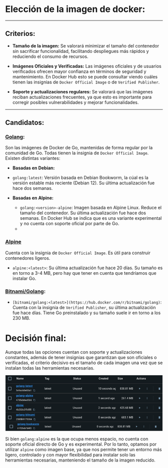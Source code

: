 # Elección de la imagen de docker:

---

## Criterios:

- **Tamaño de la imagen:** Se valorará minimizar el tamaño del contenedor sin sacrificar funcionalidad, facilitando despliegues más rápidos y reduciendo el consumo de recursos.

- **Imágenes Oficiales y Verificadas:**  Las imágenes oficiales y de usuarios verificados ofrecen mayor confianza en términos de seguridad y mantenimiento. En Docker Hub esto se puede consultar viendo cuáles tienen las insignias de `Docker Official Image` o de `Verified Publisher`.

- **Soporte y actualizaciones regulares:**  Se valorará que las imágenes reciban actualizaciones frecuentes, ya que esto es importante para corregir posibles vulnerabilidades y mejorar funcionalidades.

---

## Candidatos:

### [Golang](https://hub.docker.com/_/golang):

Son las imágenes de Docker de Go, mantenidas de forma regular por la comunidad de Go. Todas tienen la insignia de `Docker Official Image`. Existen distintas variantes:

- **Basadas en Debian:**
 - `golang:latest`: Versión basada en Debian Bookworm, la cúal es la versión estable más reciente (Debian 12). Su última actualización fue hace dos semanas. 

- **Basadas en Alpine:**
  - `golang:<version>-alpine`: Imagen basada en Alpine Linux. Reduce el tamaño del contenedor. Su última actualización fue hace dos semanas. En Docker Hub se indica que es una variante experimental y no cuenta con soporte oficial por parte de Go. 
  - 
### [Alpine](https://hub.docker.com/_/alpine)

Cuenta con la insignia de `Docker Official Image`. Es útil para construir contenedores ligeros.

- `alpine:<latest>`: Su última actualización fue hace 20 días. Su tamaño es en torno a 3-4 MB, pero hay que tener en cuenta que tendríamos que instalar Go.


### [Bitnami/Golang](https://hub.docker.com/r/bitnami/golang):  
- `[bitnami/golang:<latest>](https://hub.docker.com/r/bitnami/golang)`: Cuenta con la insignia de `Verified Publisher`, su última actualización fue hace días. Tiene Go preinstalado y su tamaño suele ir en torno a los 230 MB.


# Decisión final:

Aunque todas las opciones cuentan con soporte y actualizaciones constantes, además de tener insignias que garantizan que son oficiales o verificadas, el criterio decisivo es el tamaño de cada imagen una vez que se instalan todas las herramientas necesarias. 

![Comparación de tamaños](../documentacion_adicional/comparacion_tamanios.png)

Si bien `golang:alpine` es la que ocupa menos espacio, no cuenta con soporte oficial directo de Go y es experimental. Por lo tanto, optamos por utilizar `alpine` como imagen base, ya que nos permite tener un entorno más ligero, controlado y con mayor flexibilidad para instalar solo las herramientas necesarias, manteniendo el tamaño de la imagen reducido.